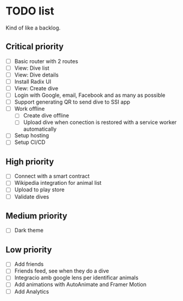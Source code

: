 # TODO list

Kind of like a backlog.

## Critical priority

- [ ] Basic router with 2 routes
- [ ] View: Dive list
- [ ] View: Dive details
- [ ] Install Radix UI
- [ ] View: Create dive
- [ ] Login with Google, email, Facebook and as many as possible
- [ ] Support generating QR to send dive to SSI app
- [ ] Work offline
  - [ ] Create dive offline
  - [ ] Upload dive when conection is restored with a service worker automatically
- [ ] Setup hosting
- [ ] Setup CI/CD

## High priority

- [ ] Connect with a smart contract
- [ ] Wikipedia integration for animal list
- [ ] Upload to play store
- [ ] Validate dives

## Medium priority

- [ ] Dark theme

## Low priority

- [ ] Add friends
- [ ] Friends feed, see when they do a dive
- [ ] Integracio amb google lens per identificar animals
- [ ] Add animations with AutoAnimate and Framer Motion
- [ ] Add Analytics
